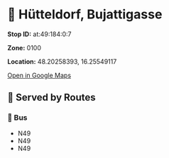 # 🚉 Hütteldorf, Bujattigasse


**Stop ID:** at:49:184:0:7

**Zone:** 0100

**Location:** 48.20258393, 16.25549117

[Open in Google Maps](https://www.google.com/maps?q=48.20258393,16.25549117)

## 🚆 Served by Routes

### 🚌 Bus
- N49
- N49
- N49